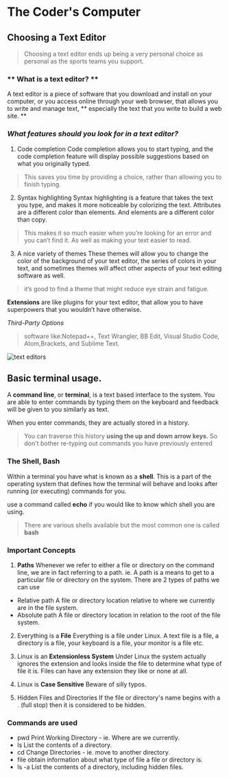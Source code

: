 #  The Coder's Computer

## Choosing a Text Editor

> Choosing a text editor ends up being a very personal choice as personal as the sports teams you support.

### ** What is a text editor? **

A text editor is a piece of software that you download and install on your computer, or you access online through your web browser, that allows you to write and manage text, ** especially the text that you write to build a web site. **

### *What features should you look for in a text editor?*

1. Code completion
Code completion allows you to start typing, and the code completion feature will display possible suggestions based on what you originally typed.
> This saves you time by providing a choice, rather than allowing you to finish typing.

2. Syntax highlighting
Syntax highlighting is a feature that takes the text you type, and makes it more noticeable by colorizing the text. Attributes are a different color than elements. And elements are a different color than copy.
> This makes it so much easier when you’re looking for an error and you can’t find it. As well as making your text easier to read.
3. A nice variety of themes
These themes will allow you to change the color of the background of your text editor, the series of colors in your text, and sometimes themes will affect other aspects of your text editing software as well.
> it’s good to find a theme that might reduce eye strain and fatigue.

**Extensions** are like plugins for your text editor, that allow you to have superpowers that you wouldn’t have otherwise. 

*Third-Party Options*
> software like:Notepad++, Text Wrangler, BB Edit, Visual Studio Code, Atom,Brackets, and Sublime Text.

![text editors](https://geekboots.sfo2.cdn.digitaloceanspaces.com/post/code-editor-for-web-developer-1570698798393.jpg)

## Basic terminal usage.

A **command line**, or **terminal**, is a text based interface to the system. You are able to enter commands by typing them on the keyboard and feedback will be given to you similarly as text.

When you enter commands, they are actually stored in a history.
> You can traverse this history **using the up and down arrow keys**. So don't bother re-typing out commands you have previously entered

### The Shell, Bash

Within a terminal you have what is known as a **shell**. This is a part of the operating system that defines how the terminal will behave and looks after running (or executing) commands for you.

use a command called **echo** if you would like to know which shell you are using.
> There are various shells available but the most common one is called **bash**

### Important Concepts

1. **Paths**
Whenever we refer to either a file or directory on the command line, we are in fact referring to a path. ie. A path is a means to get to a particular file or directory on the system.
There are 2 types of paths we can use
* Relative path
A file or directory location relative to where we currently are in the file system.
* Absolute path
A file or directory location in relation to the root of the file system.

2. Everything is a **File**
Everything is a file under Linux. A text file is a file, a directory is a file, your keyboard is a file, your monitor is a file etc.

3. Linux is an **Extensionless System**
Under Linux the system actually ignores the extension and looks inside the file to determine what type of file it is.
Files can have any extension they like or none at all.

4. Linux is **Case Sensitive**
Beware of silly typos.

5. Hidden Files and Directories
If the file or directory's name begins with a . (full stop) then it is considered to be hidden.

### Commands are used
>
* pwd
Print Working Directory - ie. Where are we currently.
* ls
List the contents of a directory.
* cd
Change Directories - ie. move to another directory.
* file
obtain information about what type of file a file or directory is.
* ls -a
List the contents of a directory, including hidden files.
